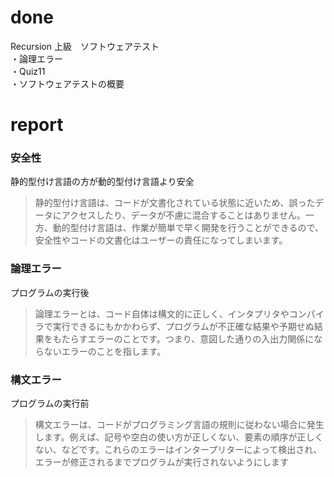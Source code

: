 # done
Recursion 上級　ソフトウェアテスト</br>
・論理エラー</br>
・Quiz11</br>
・ソフトウェアテストの概要

# report
### 安全性
静的型付け言語の方が動的型付け言語より安全</br>
>静的型付け言語は、コードが文書化されている状態に近いため、誤ったデータにアクセスしたり、データが不慮に混合することはありません。一方、動的型付け言語は、作業が簡単で早く開発を行うことができるので、安全性やコードの文書化はユーザーの責任になってしまいます。


### 論理エラー
プログラムの実行後</br>
>論理エラーとは、コード自体は構文的に正しく、インタプリタやコンパイラで実行できるにもかかわらず、プログラムが不正確な結果や予期せぬ結果をもたらすエラーのことです。つまり、意図した通りの入出力関係にならないエラーのことを指します。

### 構文エラー
プログラムの実行前</br>
>構文エラーは、コードがプログラミング言語の規則に従わない場合に発生します。例えば、記号や空白の使い方が正しくない、要素の順序が正しくない、などです。これらのエラーはインタープリターによって検出され、エラーが修正されるまでプログラムが実行されないようにします